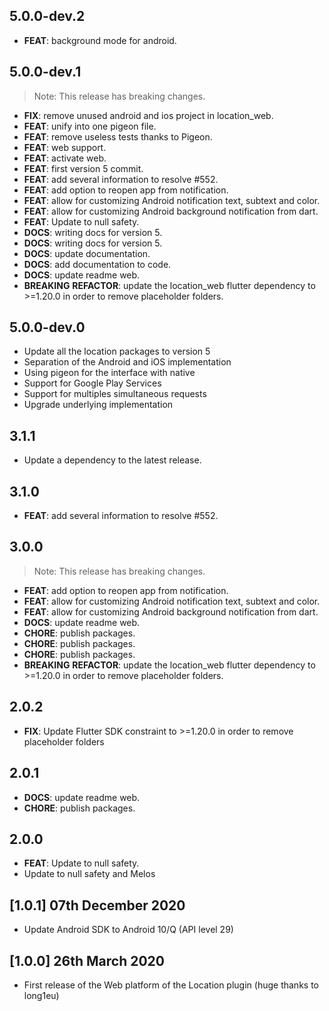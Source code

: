 ## 5.0.0-dev.2

 - **FEAT**: background mode for android.

## 5.0.0-dev.1

> Note: This release has breaking changes.

 - **FIX**: remove unused android and ios project in location_web.
 - **FEAT**: unify into one pigeon file.
 - **FEAT**: remove useless tests thanks to Pigeon.
 - **FEAT**: web support.
 - **FEAT**: activate web.
 - **FEAT**: first version 5 commit.
 - **FEAT**: add several information to resolve #552.
 - **FEAT**: add option to reopen app from notification.
 - **FEAT**: allow for customizing Android notification text, subtext and color.
 - **FEAT**: allow for customizing Android background notification from dart.
 - **FEAT**: Update to null safety.
 - **DOCS**: writing docs for version 5.
 - **DOCS**: writing docs for version 5.
 - **DOCS**: update documentation.
 - **DOCS**: add documentation to code.
 - **DOCS**: update readme web.
 - **BREAKING** **REFACTOR**: update the location_web flutter dependency to >=1.20.0 in order to remove placeholder folders.

## 5.0.0-dev.0

- Update all the location packages to version 5
- Separation of the Android and iOS implementation
- Using pigeon for the interface with native
- Support for Google Play Services
- Support for multiples simultaneous requests
- Upgrade underlying implementation

## 3.1.1

- Update a dependency to the latest release.

## 3.1.0

- **FEAT**: add several information to resolve #552.

## 3.0.0

> Note: This release has breaking changes.

- **FEAT**: add option to reopen app from notification.
- **FEAT**: allow for customizing Android notification text, subtext and color.
- **FEAT**: allow for customizing Android background notification from dart.
- **DOCS**: update readme web.
- **CHORE**: publish packages.
- **CHORE**: publish packages.
- **CHORE**: publish packages.
- **BREAKING** **REFACTOR**: update the location_web flutter dependency to >=1.20.0 in order to remove placeholder folders.

## 2.0.2

- **FIX**: Update Flutter SDK constraint to >=1.20.0 in order to remove placeholder folders

## 2.0.1

- **DOCS**: update readme web.
- **CHORE**: publish packages.

## 2.0.0

- **FEAT**: Update to null safety.
- Update to null safety and Melos

## [1.0.1] 07th December 2020

- Update Android SDK to Android 10/Q (API level 29)

## [1.0.0] 26th March 2020

- First release of the Web platform of the Location plugin (huge thanks to long1eu)
